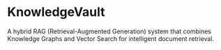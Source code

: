 # KnowledgeVault
A hybrid RAG (Retrieval-Augmented Generation) system that combines Knowledge Graphs and Vector Search for intelligent document retrieval.

